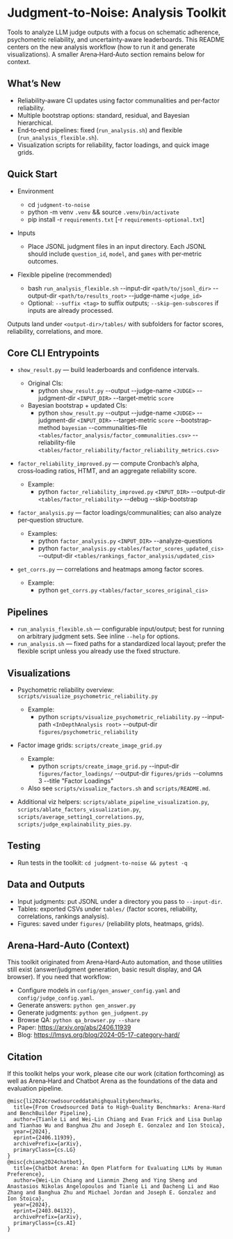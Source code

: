 # Judgment‑to‑Noise: Analysis Toolkit

Tools to analyze LLM judge outputs with a focus on schematic adherence, psychometric reliability, and uncertainty‑aware leaderboards. This README centers on the new analysis workflow (how to run it and generate visualizations). A smaller Arena‑Hard‑Auto section remains below for context.

## What’s New
- Reliability‑aware CI updates using factor communalities and per‑factor reliability.
- Multiple bootstrap options: standard, residual, and Bayesian hierarchical.
- End‑to‑end pipelines: fixed (`run_analysis.sh`) and flexible (`run_analysis_flexible.sh`).
- Visualization scripts for reliability, factor loadings, and quick image grids.

## Quick Start
- Environment
  - cd `judgment-to-noise`
  - python -m venv `.venv` && source `.venv/bin/activate`
  - pip install -r `requirements.txt` [-r `requirements-optional.txt`]

- Inputs
  - Place JSONL judgment files in an input directory. Each JSONL should include `question_id`, `model`, and `games` with per‑metric outcomes.

- Flexible pipeline (recommended)
  - bash `run_analysis_flexible.sh` --input-dir `<path/to/jsonl_dir>` --output-dir `<path/to/results_root>` --judge-name `<judge_id>`
  - Optional: `--suffix <tag>` to suffix outputs; `--skip-gen-subscores` if inputs are already processed.

Outputs land under `<output-dir>/tables/` with subfolders for factor scores, reliability, correlations, and more.

## Core CLI Entrypoints
- `show_result.py` — build leaderboards and confidence intervals.
  - Original CIs:
    - python `show_result.py` --output --judge-name `<JUDGE>` --judgment-dir `<INPUT_DIR>` --target-metric `score`
  - Bayesian bootstrap + updated CIs:
    - python `show_result.py` --output --judge-name `<JUDGE>` --judgment-dir `<INPUT_DIR>` --target-metric `score` --bootstrap-method `bayesian` --communalities-file `<tables/factor_analysis/factor_communalities.csv>` --reliability-file `<tables/factor_reliability/factor_reliability_metrics.csv>`

- `factor_reliability_improved.py` — compute Cronbach’s alpha, cross‑loading ratios, HTMT, and an aggregate reliability score.
  - Example:
    - python `factor_reliability_improved.py` `<INPUT_DIR>` --output-dir `<tables/factor_reliability>` --debug --skip-bootstrap

- `factor_analysis.py` — factor loadings/communalities; can also analyze per‑question structure.
  - Examples:
    - python `factor_analysis.py` `<INPUT_DIR>` --analyze-questions
    - python `factor_analysis.py` `<tables/factor_scores_updated_cis>` --output-dir `<tables/rankings_factor_analysis/updated_cis>`

- `get_corrs.py` — correlations and heatmaps among factor scores.
  - Example:
    - python `get_corrs.py` `<tables/factor_scores_original_cis>`

## Pipelines
- `run_analysis_flexible.sh` — configurable input/output; best for running on arbitrary judgment sets. See inline `--help` for options.
- `run_analysis.sh` — fixed paths for a standardized local layout; prefer the flexible script unless you already use the fixed structure.

## Visualizations
- Psychometric reliability overview: `scripts/visualize_psychometric_reliability.py`
  - Example:
    - python `scripts/visualize_psychometric_reliability.py` --input-path `<InDepthAnalysis root>` --output-dir `figures/psychometric_reliability`

- Factor image grids: `scripts/create_image_grid.py`
  - Example:
    - python `scripts/create_image_grid.py` --input-dir `figures/factor_loadings/` --output-dir `figures/grids` --columns 3 --title "Factor Loadings"
  - Also see `scripts/visualize_factors.sh` and `scripts/README.md`.

- Additional viz helpers: `scripts/ablate_pipeline_visualization.py`, `scripts/ablate_factors_visualization.py`, `scripts/average_setting1_correlations.py`, `scripts/judge_explainability_pies.py`.

## Testing
- Run tests in the toolkit: `cd judgment-to-noise && pytest -q`

## Data and Outputs
- Input judgments: put JSONL under a directory you pass to `--input-dir`.
- Tables: exported CSVs under `tables/` (factor scores, reliability, correlations, rankings analysis).
- Figures: saved under `figures/` (reliability plots, heatmaps, grids).

## Arena‑Hard‑Auto (Context)
This toolkit originated from Arena‑Hard‑Auto automation, and those utilities still exist (answer/judgment generation, basic result display, and QA browser). If you need that workflow:
- Configure models in `config/gen_answer_config.yaml` and `config/judge_config.yaml`.
- Generate answers: `python gen_answer.py`
- Generate judgments: `python gen_judgment.py`
- Browse QA: `python qa_browser.py --share`
- Paper: https://arxiv.org/abs/2406.11939
- Blog: https://lmsys.org/blog/2024-05-17-category-hard/

## Citation
If this toolkit helps your work, please cite our work (citation forthcoming) as well as Arena‑Hard and Chatbot Arena as the foundations of the data and evaluation pipeline.

```
@misc{li2024crowdsourceddatahighqualitybenchmarks,
  title={From Crowdsourced Data to High-Quality Benchmarks: Arena-Hard and BenchBuilder Pipeline},
  author={Tianle Li and Wei-Lin Chiang and Evan Frick and Lisa Dunlap and Tianhao Wu and Banghua Zhu and Joseph E. Gonzalez and Ion Stoica},
  year={2024},
  eprint={2406.11939},
  archivePrefix={arXiv},
  primaryClass={cs.LG}
}
@misc{chiang2024chatbot},
  title={Chatbot Arena: An Open Platform for Evaluating LLMs by Human Preference},
  author={Wei-Lin Chiang and Lianmin Zheng and Ying Sheng and Anastasios Nikolas Angelopoulos and Tianle Li and Dacheng Li and Hao Zhang and Banghua Zhu and Michael Jordan and Joseph E. Gonzalez and Ion Stoica},
  year={2024},
  eprint={2403.04132},
  archivePrefix={arXiv},
  primaryClass={cs.AI}
}
```

